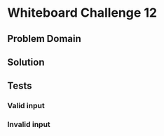 # Whiteboard Challenge 12

  ## Problem Domain
  
 

 
  ## Solution

  
  
  
  ## Tests


  
  ### Valid input
  



  ### Invalid input


   
    